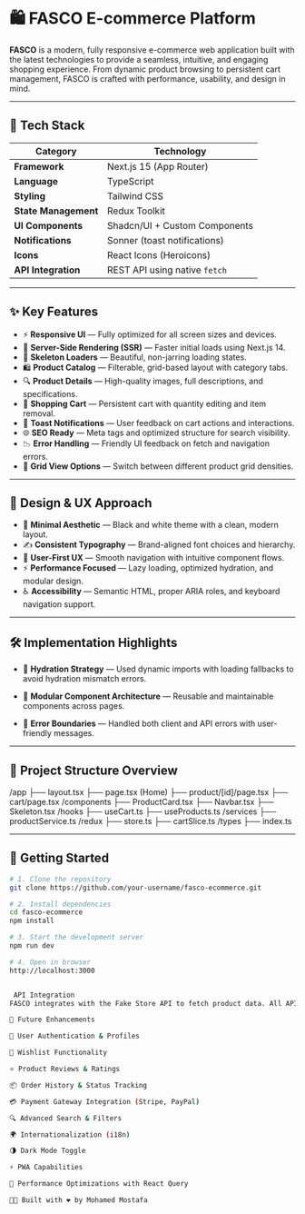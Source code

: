 # 🛍️ FASCO E-commerce Platform


**FASCO** is a modern, fully responsive e-commerce web application built with the latest technologies to provide a seamless, intuitive, and engaging shopping experience. From dynamic product browsing to persistent cart management, FASCO is crafted with performance, usability, and design in mind.

---

## 🔧 Tech Stack

| Category             | Technology                          |
| -------------------- | ----------------------------------- |
| **Framework**        | Next.js 15 (App Router)             |
| **Language**         | TypeScript                          |
| **Styling**          | Tailwind CSS                        |
| **State Management** | Redux Toolkit     |
| **UI Components**    | Shadcn/UI + Custom Components       |
| **Notifications**    | Sonner (toast notifications)        |
| **Icons**            | React Icons (Heroicons)             |
| **API Integration**  | REST API using native `fetch`       |

---

## ✨ Key Features

- ⚡ **Responsive UI** — Fully optimized for all screen sizes and devices.
- 🚀 **Server-Side Rendering (SSR)** — Faster initial loads using Next.js 14.
- 🦴 **Skeleton Loaders** — Beautiful, non-jarring loading states.
- 🛍️ **Product Catalog** — Filterable, grid-based layout with category tabs.
- 🔍 **Product Details** — High-quality images, full descriptions, and specifications.
- 🛒 **Shopping Cart** — Persistent cart with quantity editing and item removal.
- 🔔 **Toast Notifications** — User feedback on cart actions and interactions.
- 🌐 **SEO Ready** — Meta tags and optimized structure for search visibility.
- 📉 **Error Handling** — Friendly UI feedback on fetch and navigation errors.
- 🧱 **Grid View Options** — Switch between different product grid densities.

---

## 🧩 Design & UX Approach

- 🖤 **Minimal Aesthetic** — Black and white theme with a clean, modern layout.
- ✍️ **Consistent Typography** — Brand-aligned font choices and hierarchy.
- 🧭 **User-First UX** — Smooth navigation with intuitive component flows.
- ⚡ **Performance Focused** — Lazy loading, optimized hydration, and modular design.
- ♿ **Accessibility** — Semantic HTML, proper ARIA roles, and keyboard navigation support.

---

## 🛠️ Implementation Highlights

- 🔄 **Hydration Strategy** — Used dynamic imports with loading fallbacks to avoid hydration mismatch errors.
- 🧱 **Modular Component Architecture** — Reusable and maintainable components across pages.

- 🧪 **Error Boundaries** — Handled both client and API errors with user-friendly messages.

---

## 📂 Project Structure Overview

/app ├── layout.tsx ├── page.tsx (Home) ├── product/[id]/page.tsx ├── cart/page.tsx /components ├── ProductCard.tsx ├── Navbar.tsx ├── Skeleton.tsx /hooks ├── useCart.ts ├── useProducts.ts /services ├── productService.ts /redux ├── store.ts ├── cartSlice.ts /types ├── index.ts


---

## 🚀 Getting Started

```bash
# 1. Clone the repository
git clone https://github.com/your-username/fasco-ecommerce.git

# 2. Install dependencies
cd fasco-ecommerce
npm install

# 3. Start the development server
npm run dev

# 4. Open in browser
http://localhost:3000


 API Integration
FASCO integrates with the Fake Store API to fetch product data. All API service functions are abstracted in the /services directory.

🔮 Future Enhancements

🔐 User Authentication & Profiles

💖 Wishlist Functionality

⭐ Product Reviews & Ratings

📦 Order History & Status Tracking

💳 Payment Gateway Integration (Stripe, PayPal)

🔍 Advanced Search & Filters

🌍 Internationalization (i18n)

🌗 Dark Mode Toggle

⚡ PWA Capabilities

🚀 Performance Optimizations with React Query

👨‍💻 Built with ❤️ by Mohamed Mostafa

